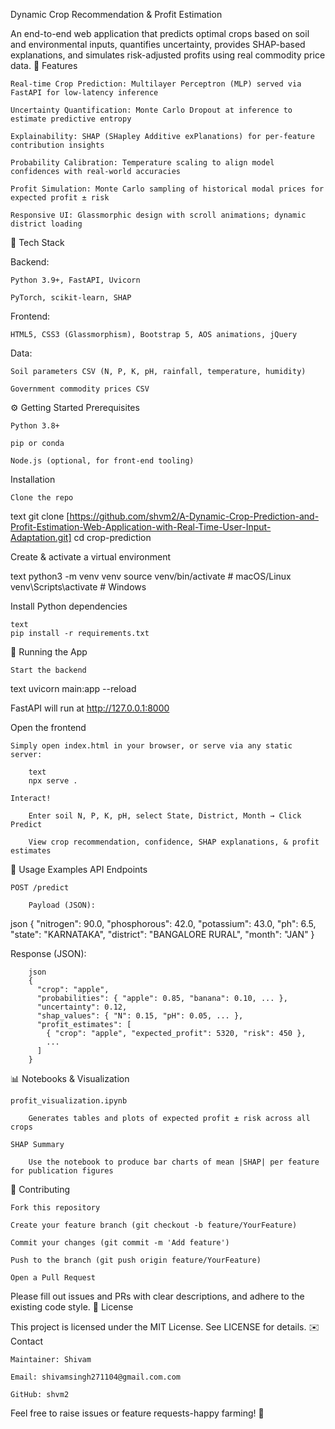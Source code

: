 Dynamic Crop Recommendation & Profit Estimation

An end-to-end web application that predicts optimal crops based on soil and environmental inputs, quantifies uncertainty, provides SHAP-based explanations, and simulates risk-adjusted profits using real commodity price data.
🚀 Features

    Real-time Crop Prediction: Multilayer Perceptron (MLP) served via FastAPI for low-latency inference

    Uncertainty Quantification: Monte Carlo Dropout at inference to estimate predictive entropy

    Explainability: SHAP (SHapley Additive exPlanations) for per-feature contribution insights

    Probability Calibration: Temperature scaling to align model confidences with real-world accuracies

    Profit Simulation: Monte Carlo sampling of historical modal prices for expected profit ± risk

    Responsive UI: Glassmorphic design with scroll animations; dynamic district loading

🔧 Tech Stack

Backend:

    Python 3.9+, FastAPI, Uvicorn

    PyTorch, scikit-learn, SHAP

Frontend:

    HTML5, CSS3 (Glassmorphism), Bootstrap 5, AOS animations, jQuery

Data:

    Soil parameters CSV (N, P, K, pH, rainfall, temperature, humidity)

    Government commodity prices CSV

⚙️ Getting Started
Prerequisites

    Python 3.8+

    pip or conda

    Node.js (optional, for front-end tooling)

Installation

    Clone the repo

text
git clone [https://github.com/shvm2/A-Dynamic-Crop-Prediction-and-Profit-Estimation-Web-Application-with-Real-Time-User-Input-Adaptation.git]
cd crop-prediction

Create & activate a virtual environment

text
python3 -m venv venv
source venv/bin/activate    # macOS/Linux
venv\Scripts\activate       # Windows

Install Python dependencies

    text
    pip install -r requirements.txt

🚀 Running the App

    Start the backend

text
uvicorn main:app --reload

FastAPI will run at http://127.0.0.1:8000

Open the frontend

    Simply open index.html in your browser, or serve via any static server:

        text
        npx serve .

    Interact!

        Enter soil N, P, K, pH, select State, District, Month → Click Predict

        View crop recommendation, confidence, SHAP explanations, & profit estimates

📘 Usage Examples
API Endpoints

    POST /predict

        Payload (JSON):

json
{
  "nitrogen": 90.0,
  "phosphorous": 42.0,
  "potassium": 43.0,
  "ph": 6.5,
  "state": "KARNATAKA",
  "district": "BANGALORE RURAL",
  "month": "JAN"
}

Response (JSON):

        json
        {
          "crop": "apple",
          "probabilities": { "apple": 0.85, "banana": 0.10, ... },
          "uncertainty": 0.12,
          "shap_values": { "N": 0.15, "pH": 0.05, ... },
          "profit_estimates": [
            { "crop": "apple", "expected_profit": 5320, "risk": 450 },
            ...
          ]
        }

📊 Notebooks & Visualization

    profit_visualization.ipynb

        Generates tables and plots of expected profit ± risk across all crops

    SHAP Summary

        Use the notebook to produce bar charts of mean |SHAP| per feature for publication figures

🤝 Contributing

    Fork this repository

    Create your feature branch (git checkout -b feature/YourFeature)

    Commit your changes (git commit -m 'Add feature')

    Push to the branch (git push origin feature/YourFeature)

    Open a Pull Request

Please fill out issues and PRs with clear descriptions, and adhere to the existing code style.
📝 License

This project is licensed under the MIT License. See LICENSE for details.
✉️ Contact

    Maintainer: Shivam

    Email: shivamsingh271104@gmail.com.com

    GitHub: shvm2

Feel free to raise issues or feature requests-happy farming! 🌱

